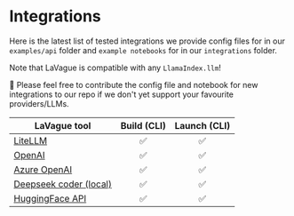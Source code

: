 # Integrations

Here is the latest list of tested integrations we provide config files for in our `examples/api` folder and `example notebooks` for in our `integrations` folder.

Note that LaVague is compatible with any `LlamaIndex.llm`! 

🤗 Please feel free to contribute the config file and notebook for new integrations to our repo if we don't yet support your favourite providers/LLMs.

| LaVague tool         | Build (CLI) | Launch (CLI) |
|----------------------|:-----------:|:------------:|
| [LiteLLM](https://docs.lavague.ai/en/latest/docs/integrations/api/litellm/)          |     ✅      |     ✅       |
| [OpenAI](https://docs.lavague.ai/en/latest/docs/integrations/api/openai/)           |     ✅      |     ✅       |
| [Azure OpenAI](https://docs.lavague.ai/en/latest/docs/integrations/api/azure-openai/)     |     ✅      |     ✅       |
| [Deepseek coder (local)](https://docs.lavague.ai/en/latest/docs/integrations/local/local-inference/)    |     ✅      |     ✅       |
| [HuggingFace API](https://docs.lavague.ai/en/latest/docs/integrations/api/hugging-face/)   |     ✅      |     ✅       |